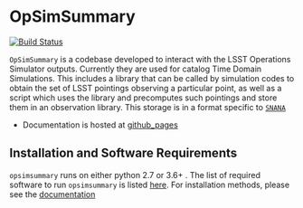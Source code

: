 # OpSimSummary

[![Build Status](https://travis-ci.org/rbiswas4/OpSimSummary.svg?branch=master)](https://travis-ci.org/rbiswas4/OpSimSummary)

`OpSimSummary` is a codebase developed to interact with the LSST Operations Simulator outputs. Currently they are used for catalog Time Domain Simulations. 
This includes a library that can be called by simulation codes to obtain the set of LSST pointings observing a particular point, as well as a script which uses
the library and precomputes such pointings and store them in an observation library. This storage is in a format specific to [`SNANA`](http://snana.uchicago.edu/)

- Documentation is hosted at [github_pages](https://rbiswas4.github.io/OpSimSummary/build/html/index.html)

## Installation  and Software Requirements

`opsimsummary` runs on either python 2.7 or 3.6+ . The list of required software to run `opsimsummary` is listed [here](./install/requirements.md). For installation methods, please see the [documentation](https://rbiswas4.github.io/OpSimSummary/build/html/Installation.html)


